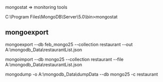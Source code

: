 mongostat => monitoring tools

C:\Program Files\MongoDB\Server\5.0\bin>mongostat

mongoexport
-----------

mongoexport --db feb_mongo25 --collection restaurant --out  A:\\mongodb_Data\\restaurantList.json

mongoimport --db mongo25 --collection restaurant --file  A:\\mongodb_Data\\restaurantList.json

mongodump -o A:\\mongodb_Data\\dumpData --db mongo25 -c restaurant